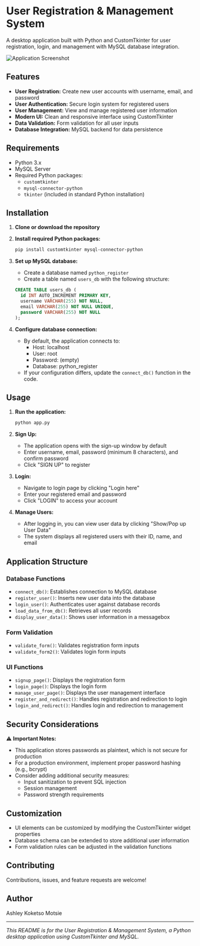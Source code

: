 # User Registration & Management System

A desktop application built with Python and CustomTkinter for user registration, login, and management with MySQL database integration.

![Application Screenshot](https://via.placeholder.com/600x400?text=Registration+System+Screenshot)

## Features

- **User Registration:** Create new user accounts with username, email, and password
- **User Authentication:** Secure login system for registered users
- **User Management:** View and manage registered user information
- **Modern UI:** Clean and responsive interface using CustomTkinter
- **Data Validation:** Form validation for all user inputs
- **Database Integration:** MySQL backend for data persistence

## Requirements

- Python 3.x
- MySQL Server
- Required Python packages:
  - `customtkinter`
  - `mysql-connector-python`
  - `tkinter` (included in standard Python installation)

## Installation

1. **Clone or download the repository**

2. **Install required Python packages:**
   ```bash
   pip install customtkinter mysql-connector-python
   ```

3. **Set up MySQL database:**
   - Create a database named `python_register`
   - Create a table named `users_db` with the following structure:
   ```sql
   CREATE TABLE users_db (
     id INT AUTO_INCREMENT PRIMARY KEY,
     username VARCHAR(255) NOT NULL,
     email VARCHAR(255) NOT NULL UNIQUE,
     password VARCHAR(255) NOT NULL
   );
   ```

4. **Configure database connection:**
   - By default, the application connects to:
     - Host: localhost
     - User: root
     - Password: (empty)
     - Database: python_register
   - If your configuration differs, update the `connect_db()` function in the code.

## Usage

1. **Run the application:**
   ```bash
   python app.py
   ```

2. **Sign Up:**
   - The application opens with the sign-up window by default
   - Enter username, email, password (minimum 8 characters), and confirm password
   - Click "SIGN UP" to register

3. **Login:**
   - Navigate to login page by clicking "Login here"
   - Enter your registered email and password
   - Click "LOGIN" to access your account

4. **Manage Users:**
   - After logging in, you can view user data by clicking "Show/Pop up User Data"
   - The system displays all registered users with their ID, name, and email

## Application Structure

### Database Functions
- `connect_db()`: Establishes connection to MySQL database
- `register_user()`: Inserts new user data into the database
- `login_user()`: Authenticates user against database records
- `load_data_from_db()`: Retrieves all user records
- `display_user_data()`: Shows user information in a messagebox

### Form Validation
- `validate_form()`: Validates registration form inputs
- `validate_form2()`: Validates login form inputs

### UI Functions
- `signup_page()`: Displays the registration form
- `login_page()`: Displays the login form
- `manage_user_page()`: Displays the user management interface
- `register_and_redirect()`: Handles registration and redirection to login
- `login_and_redirect()`: Handles login and redirection to management

## Security Considerations

⚠️ **Important Notes:**
- This application stores passwords as plaintext, which is not secure for production
- For a production environment, implement proper password hashing (e.g., bcrypt)
- Consider adding additional security measures:
  - Input sanitization to prevent SQL injection
  - Session management
  - Password strength requirements

## Customization

- UI elements can be customized by modifying the CustomTkinter widget properties
- Database schema can be extended to store additional user information
- Form validation rules can be adjusted in the validation functions

## Contributing

Contributions, issues, and feature requests are welcome!

## Author

Ashley Koketso Motsie 

---

*This README is for the User Registration & Management System, a Python desktop application using CustomTkinter and MySQL.*
